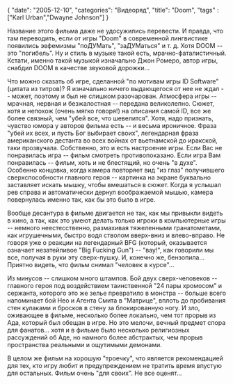 {
   "date": "2005-12-10",
   "categories": "Видеоряд",
   "title": "Doom",
   "tags" : ["Karl Urban","Dwayne Johnson"]
}

Название этого фильма даже не удосужились перевести. И правда, что там переводить, если от игры "Doom" в современной лингвистике появились эвфемизмы "поДУМать", "заДУМаться" и т. д. Хотя DOOM -- это "погибель". Ну и стиль в музыке такой есть, мрачно-фаталистичный. Кстати, именно такой музыкой изначально Джон Ромеро, автор игры, снабдил DOOM в качестве звуковой дорожки...

Что можно сказать об игре, сделанной "по мотивам игры ID Software" (цитата из титров)? Я изначально ничего выдающегося от нее не ждал -- может, поэтому и был не слишком разочарован. Атмосфера игры -- мрачная, нервная и безжалостная -- передана великолепно. Сюжет, хотя и непохож (очень мягко говоря!) на описания самой ID, все же более связный, чем "убей все, что шевелится". Хотя, надо признать, чувство юмора у авторов фильма есть -- и весьма ироничное. Фраза "убей их всех, и пусть Бог выбирает своих", легендарная фраза американского дестанта во всех войнах от вьетнамской до иракской, таки прозвучала. Собственно, это и есть настроение игры. Если Вас не понравилась игра -- фильм смотреть противопоказано. Если игра Вам понравилась -- фильм, хоть и не блестящий, но очень "в духе". Особенно концовка, когда камера повторяет вид "из глаз" получившего сверхспособности главного героя -- картинка на экране буквально заставляет искать мышку, чтобы вмешаться в сюжет. Когда я услышал рев справа и автоматически дернул воображаемой мышью, камера повернулась именно так, как бы это было в игре.

Вообще десантура в фильме двигается не так, как мы привыкли видеть в кино, а так, как это умеют делать только игроки в компьютерные игры -- немного неестесственно, размахивая тяжеленными гранатометами, как игрушечными, быстро водя стволом вверх-вниз и влево-вправо. Не говоря уже о реакции на легендарный BFG (который, оказывается означает незатейливое "Big Fucking Gun") -- "вау!", как говорили мы все, получая в руки эту сверх-пушку. И, конечно же, бензопила... Приятно видеть, что фильм снимал "человек в курсе"...

Из минусов -- слишком много штампов. Бой двух сверх-человеков -- главного героя под воздействием таинственной "24 пары хромосом" и сержанта, которого это же зелье превратило в монстра -- больше всего напоминает бой Нео и Агента Смита в "Матрице", вплоть до пробивания стен кулаками и бросков в стену за блокированную ногу. И зло, оживающее в фильме, несколько более локально, чем тот прорыв из Ада, который был обещан в игре. Но это мелочи, вечный предмет спора для фанатов... хотя и в фильме было несколько религиозных рассуждений об Аде, но намного более абстрактых, чем прорыв пространства реальными и ощутимыми демонами.

В целом же фильм на хорошую "троечку", что является рекомендацией для тех, кто игру любит и предупреждением не тратить время впустую для остальных. Фильм очень "для своих". Не все оценят...
